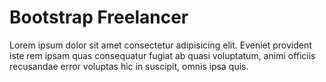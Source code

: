 # Bootstrap Freelancer

Lorem ipsum dolor sit amet consectetur adipisicing elit. Eveniet provident iste rem ipsam quas consequatur fugiat ab quasi voluptatum, animi officiis recusandae error voluptas hic in suscipit, omnis ipsa quis.
